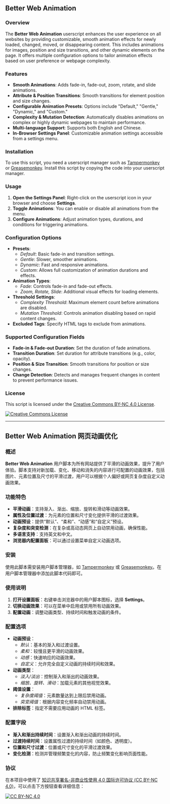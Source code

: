 
## Better Web Animation

### Overview
The **Better Web Animation** userscript enhances the user experience on all websites by providing customizable, smooth animation effects for newly loaded, changed, moved, or disappearing content. This includes animations for images, position and size transitions, and other dynamic elements on the page. It offers multiple configuration options to tailor animation effects based on user preference or webpage complexity.

### Features
- **Smooth Animations**: Adds fade-in, fade-out, zoom, rotate, and slide animations.
- **Attribute & Position Transitions**: Smooth transitions for element position and size changes.
- **Configurable Animation Presets**: Options include "Default," "Gentle," "Dynamic," and "Custom."
- **Complexity & Mutation Detection**: Automatically disables animations on complex or highly dynamic webpages to maintain performance.
- **Multi-language Support**: Supports both English and Chinese.
- **In-Browser Settings Panel**: Customizable animation settings accessible from a settings menu.

### Installation
To use this script, you need a userscript manager such as [Tampermonkey](https://www.tampermonkey.net/) or [Greasemonkey](https://www.greasespot.net/). Install this script by copying the code into your userscript manager.

### Usage
1. **Open the Settings Panel**: Right-click on the userscript icon in your browser and choose **Settings**.
2. **Toggle Animations**: You can enable or disable all animations from the menu.
3. **Configure Animations**: Adjust animation types, durations, and conditions for triggering animations.

### Configuration Options
- **Presets**:
  - *Default*: Basic fade-in and transition settings.
  - *Gentle*: Slower, smoother animations.
  - *Dynamic*: Fast and responsive animations.
  - *Custom*: Allows full customization of animation durations and effects.
- **Animation Types**:
  - *Fade*: Controls fade-in and fade-out effects.
  - *Zoom, Rotate, Slide*: Additional visual effects for loading elements.
- **Threshold Settings**:
  - *Complexity Threshold*: Maximum element count before animations are disabled.
  - *Mutation Threshold*: Controls animation disabling based on rapid content changes.
- **Excluded Tags**: Specify HTML tags to exclude from animations.

### Supported Configuration Fields
- **Fade-in & Fade-out Duration**: Set the duration of fade animations.
- **Transition Duration**: Set duration for attribute transitions (e.g., color, opacity).
- **Position & Size Transition**: Smooth transitions for position or size changes.
- **Change Detection**: Detects and manages frequent changes in content to prevent performance issues.

### License
This script is licensed under the [Creative Commons BY-NC 4.0 License](https://creativecommons.org/licenses/by-nc/4.0/).

[![Creative Commons License](http://mirrors.creativecommons.org/presskit/buttons/88x31/svg/by-nc.svg)](https://creativecommons.org/licenses/by-nc/4.0/)

---

## Better Web Animation 网页动画优化

### 概述
**Better Web Animation** 用户脚本为所有网站提供了平滑的动画效果，提升了用户体验。脚本支持对新加载、变化、移动和消失的内容进行可配置的动画效果，包括图片、元素位置及尺寸的平滑过渡，用户可以根据个人偏好或网页复杂度自定义动画效果。

### 功能特色
- **平滑动画**：支持渐入、渐出、缩放、旋转和滑动等动画效果。
- **属性及位置过渡**：为元素的位置和尺寸变化提供平滑的过渡效果。
- **动画预设**：提供“默认”、“柔和”、“动感”和“自定义”预设。
- **复杂度和突变检测**：在复杂或高动态网页上自动禁用动画，确保性能。
- **多语言支持**：支持英文和中文。
- **浏览器内配置面板**：可以通过设置菜单自定义动画选项。

### 安装
使用此脚本需安装用户脚本管理器，如 [Tampermonkey](https://www.tampermonkey.net/) 或 [Greasemonkey](https://www.greasespot.net/)。在用户脚本管理器中添加此脚本代码即可。

### 使用说明
1. **打开设置面板**：右键单击浏览器中的用户脚本图标，选择 **Settings**。
2. **切换动画效果**：可以在菜单中启用或禁用所有动画效果。
3. **配置动画**：调整动画类型、持续时间和触发动画的条件。

### 配置选项
- **动画预设**：
  - *默认*：基本的渐入和过渡设置。
  - *柔和*：较慢且更平滑的动画效果。
  - *动感*：快速响应的动画效果。
  - *自定义*：允许完全自定义动画的持续时间和效果。
- **动画类型**：
  - *淡入/淡出*：控制渐入和渐出的动画效果。
  - *缩放、旋转、滑动*：加载元素的其他视觉效果。
- **阈值设置**：
  - *复杂度阈值*：元素数量达到上限后禁用动画。
  - *突变阈值*：根据内容变化频率自动禁用动画。
- **排除标签**：指定不需要应用动画的 HTML 标签。

### 配置字段
- **渐入和渐出持续时间**：设置渐入和渐出动画的持续时间。
- **过渡持续时间**：设置属性过渡的持续时间（如颜色、透明度）。
- **位置和尺寸过渡**：位置或尺寸变化的平滑过渡效果。
- **变化检测**：检测并管理频繁变化的内容，防止频繁变化影响页面性能。

### 协议
在本项目中使用了 [知识共享署名-非商业性使用 4.0 国际许可协议 (CC BY-NC 4.0)](https://creativecommons.org/licenses/by-nc/4.0/)，可以点击下方按钮查看详细信息：

[![CC BY-NC 4.0](http://mirrors.creativecommons.org/presskit/buttons/88x31/svg/by-nc.svg)](https://creativecommons.org/licenses/by-nc/4.0/)
